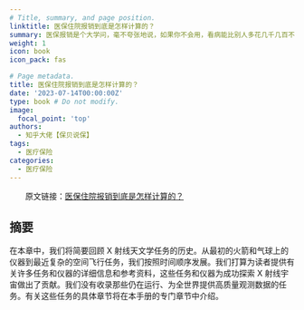 ```yaml
---
# Title, summary, and page position.
linktitle: 医保住院报销到底是怎样计算的？
summary: 医保报销是个大学问，毫不夸张地说，如果你不会用，看病能比别人多花几千几百不止，
weight: 1
icon: book
icon_pack: fas

# Page metadata.
title: 医保住院报销到底是怎样计算的？
date: '2023-07-14T00:00:00Z'
type: book # Do not modify.
image:
  focal_point: 'top'
authors:
  - 知乎大佬【保贝说保】
tags:
  - 医疗保险
categories:
  - 医疗保险
---
```


&emsp;&emsp;原文链接：[医保住院报销到底是怎样计算的？](https://www.zhihu.com/question/48675395/answer/1180848131)


## 摘要
在本章中，我们将简要回顾 X 射线天文学任务的历史。从最初的火箭和气球上的仪器到最近复杂的空间飞行任务，我们按照时间顺序发展。我们打算为读者提供有关许多任务和仪器的详细信息和参考资料，这些任务和仪器为成功探索 X 射线宇宙做出了贡献。我们没有收录那些仍在运行、为全世界提供高质量观测数据的任务。有关这些任务的具体章节将在本手册的专门章节中介绍。
